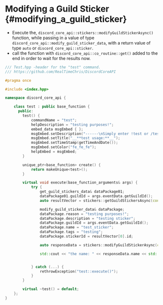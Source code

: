 Modifying a Guild Sticker {#modifying_a_guild_sticker}
============
- Execute the, `discord_core_api::stickers::modifyGuildStickerAsync()` function, while passing in a value of type `discord_core_api::modify_guild_sticker_data`, with a return value of type `auto` or `discord_core_api::sticker`.
- call the function with `discord_core_api::co_routine::get()` added to the end in order to wait for the results now.

```cpp
/// Test.hpp -header for the "test" command.
/// https://github.com/RealTimeChris/DiscordCoreAPI

#pragma once

#include <index.hpp>

namespace discord_core_api {

	class test : public base_function {
	  public:
		test() {
			commandName = "test";
			helpDescription = "testing purposes!";
			embed_data msgEmbed { };
			msgEmbed.setDescription("------\nSimply enter !test or /test!\n------");
			msgEmbed.setTitle("__**test usage:**__");
			msgEmbed.setTimeStamp(getTimeAndDate());
			msgEmbed.setColor("fe_fe_fe");
			helpEmbed = msgEmbed;
		}

		unique_ptr<base_function> create() {
			return makeUnique<test>();
		}

		virtual void execute(base_function_arguments& args) {
			try {
				get_guild_stickers_data& dataPackage01;
				dataPackage01.guildId = args.eventData.getGuildId();
				auto resultVector = stickers::getGuildStickersAsync(const dataPackage01).get();

				modify_guild_sticker_data& dataPackage;
				dataPackage.reason = "testing purposes!";
				dataPackage.description = "testing sticker";
				dataPackage.guildId = args.eventData.getGuildId();
				dataPackage.name = "test_sticker";
				dataPackage.tags = "testing";
				dataPackage.stickerId = resultVector[0].id;

				auto responseData = stickers::modifyGuildStickerAsync(const& dataPackage).get();

				std::cout << "the name: " << responseData.name << std::endl;


			} catch (...) {
				rethrowException("test::execute()");
			}
		}

		virtual ~test() = default;
	};
}
```
